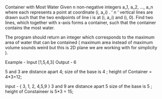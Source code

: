Container with Most Water
Given n non-negative integers a_1, a_2, ..., a_n  where each represents a point at coordinate  (i, a_i) . ‘ n ‘ 
vertical lines are drawn such that the two endpoints of line i is at  (i, a_i)  and (i, 0).
Find two lines, which together with x-axis forms a container, such that the container contains the most water.

The program should return an integer which corresponds to the maximum area of water that can be contained
( maximum area instead of maximum volume sounds weird but this is 2D plane we are working with for simplicity ).



Example - 
Input [1,5,4,3]
Output - 6

5 and 3 are distance apart 4;
size of the base is 4 ;
height of Container = 4*3=12;

input - { 3, 1, 2, 4,5,9 }
3 and 9  are distance apart 5
size of the base is 5 ;
height of Constaineer is 5*3 = 15;

